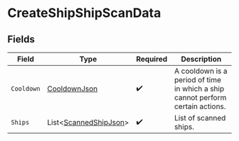 # CreateShipShipScanData


## Fields

| Field                                                                          | Type                                                                           | Required                                                                       | Description                                                                    |
| ------------------------------------------------------------------------------ | ------------------------------------------------------------------------------ | ------------------------------------------------------------------------------ | ------------------------------------------------------------------------------ |
| `Cooldown`                                                                     | [CooldownJson](../../Models/Components/CooldownJson.md)                        | :heavy_check_mark:                                                             | A cooldown is a period of time in which a ship cannot perform certain actions. |
| `Ships`                                                                        | List<[ScannedShipJson](../../Models/Components/ScannedShipJson.md)>            | :heavy_check_mark:                                                             | List of scanned ships.                                                         |